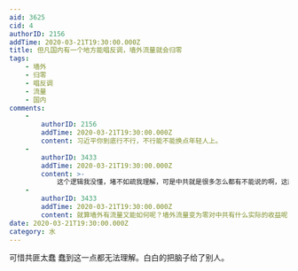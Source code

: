 ```yaml
---
aid: 3625
cid: 4
authorID: 2156
addTime: 2020-03-21T19:30:00.000Z
title: 但凡国内有一个地方能唱反调，墙外流量就会归零
tags:
    - 墙外
    - 归零
    - 唱反调
    - 流量
    - 国内
comments:
    -
        authorID: 2156
        addTime: 2020-03-21T19:30:00.000Z
        content: 习近平你到底行不行，不行能不能换点年轻人上。
    -
        authorID: 3433
        addTime: 2020-03-21T19:30:00.000Z
        content: >-
            这个逻辑我没懂，堵不如疏我理解，可是中共就是很多怎么都有不能说的啊，这部分怎么都得去墙外讨论吧？还有墙外流量怎么可能等于零呢？还有很多生活在墙外的啊
    -
        authorID: 3433
        addTime: 2020-03-21T19:30:00.000Z
        content: 就算墙外有流量又能如何呢？墙外流量变为零对中共有什么实际的收益呢？那他为啥要在乎墙外流量变不变为零呢
date: 2020-03-21T19:30:00.000Z
category: 水
---
```


可惜共匪太蠢 蠢到这一点都无法理解。白白的把脑子给了别人。
